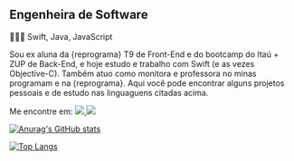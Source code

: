 ## Engenheira de Software

👩🏽‍💻    Swift, Java, JavaScript

Sou ex aluna da {reprograma} T9 de Front-End e do bootcamp do Itaú + ZUP de Back-End, e hoje estudo e trabalho com Swift (e as vezes Objective-C). Também atuo como monitora e professora no minas programam e na {reprograma}. 
Aqui você pode encontrar alguns projetos pessoais e de estudo nas linguaguens citadas acima.

Me encontre em:
<span align="left">
<a href="https://linkedin.com/in/tabita-barbosa" rel="nofollow">
<img src="https://camo.githubusercontent.com/cb0b5f36f2483eb9dd16cbf3c0b1b792832e202cbc3f66655c6d6c85e0980c79/68747470733a2f2f696d672e736869656c64732e696f2f62616467652f2d52616661656c5f446f6d696e677565732d626c75653f7374796c653d666c61742d737175617265266c6f676f3d4c696e6b6564696e266c6f676f436f6c6f723d7768697465266c696e6b3d68747470733a2f2f7777772e6c696e6b6564696e2e636f6d2f696e2f72616661656c636f646f6d696e677565732f" data-canonical-src="https://img.shields.io/badge/-Tabita_Barbosa-blue?style=flat-square&amp;logo=Linkedin&amp;logoColor=white&amp;link=https://linkedin.com/in/tabita-barbosa" style="max-width:100%;">
</a>
<a href="mailto:tabita.barbosa8@gmail.com">
<img src="https://camo.githubusercontent.com/3718c93f7ca68b87fc662adbc5b5609acae3ee8a114e4f45c6d8873a32a647fa/68747470733a2f2f696d672e736869656c64732e696f2f62616467652f2d72616661656c636f646f6d696e6775657340676d61696c2e636f6d2d6331343433383f7374796c653d666c61742d737175617265266c6f676f3d476d61696c266c6f676f436f6c6f723d7768697465266c696e6b3d6d61696c746f3a72616661656c636f646f6d696e6775657340676d61696c2e636f6d" data-canonical-src="https://img.shields.io/badge/-rafaelcodomingues@gmail.com-c14438?style=flat-square&amp;logo=Gmail&amp;logoColor=white&amp;link=mailto:rafaelcodomingues@gmail.com" style="max-width:100%;">
</a>
</span>

[![Anurag's GitHub stats](https://github-readme-stats.vercel.app/api?username=tabita-barbosa&theme=radical&show_icons=true&count_private=true&hide_title=true)](https://github.com/tabita-barbosa/github-readme-stats)

[![Top Langs](https://github-readme-stats.vercel.app/api/top-langs/?username=anuraghazra&layout=compact)](https://github.com/anuraghazra/github-readme-stats)
